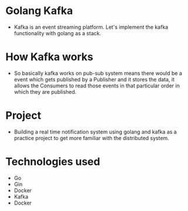 # Golang Kafka
- Kafka is an event streaming platform. Let's implement the kafka functionality with golang as a stack.

# How Kafka works
- So basically kafka works on pub-sub system means there would be a event which gets published by a Publisher and it stores the data, it allows the Consumers to read those events in that particular order in which they are published. 

# Project
- Building a real time notification system using golang and kafka as a practice project to get more familiar with the distributed system.

# Technologies used
- Go
- Gin
- Docker
- Kafka
- Docker